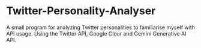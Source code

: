 # Twitter-Personality-Analyser
A small program for analyzing Twitter personalities to familiarise myself with API usage.
Using the Twitter API, Google Clour and Gemini Generative AI API.
